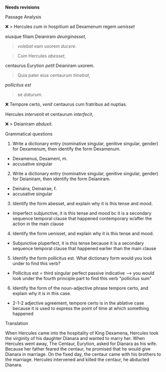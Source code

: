 **Needs revisions**

Passage Analysis

❌ > Hercules cum in hospitium ad Dexamenum regem *uenisset* 

eiusque filiam Deianiram *deuirginasset*, 

> *volebat* eam uxorem *ducere*.
 
>Cum Hercules *abesset*, 

centaurus Eurytion *petit* Deianiram uxorem.

> Quia pater eius centaurum *timebat*,

*pollicitus est* 

> se *daturum*.

❌ Tempore certo, *venit* centaurus cum fratribus ad nuptias. 

Hercules *intervenit* et centaurum *interfecit*, 

❌ > Deianiram *abduxit*.


Grammatical questions

1. Write a dictionary entry (nominative singular, genitive singular, gender) for Dexamenum, then identify the form Dexamenum.
- Dexamenus, Dexameni, m. 
- accusative singular 
2. Write a dictionary entry (nominative singular, genitive singular, gender) for Deianiram, then identify the form Deianiram.
- Deinaira, Deinairae, f. 
- accusative singular 
3. Identify the form abesset, and explain why it is this tense and mood.
- Imperfect subjunctive, it is this tense and mood bc it is a secondary sequence temporal clause that happened contemporary w/after the action in the main clause
4. Identify the form uenisset, and explain why it is this tense and mood.
- Subjunctive pluperfect, it is this tense because it is a secondary sequence temporal clause that happened earlier than the main clause
5. Identify the form pollicitus est. What dictionary form would you look under to find this verb?
- Pollicitus est = third singular perfect passive indicative --> you would look under the fourth principle part to find this verb "pollicitus sum"
6. Identify the form of the noun-adjective phrase tempore certo, and explain why it is in this case.
- 2-1-2 adjective agreement, tempore certo is in the ablative case because it is used to express the point of time at which something happened


Translation

When Hercules came into the hospitality of King Dexamena, Hercules took the virginity of his daughter Dianara and wanted to marry her. 
When Hercules went away, The Centaur, Eurytion, asked for Dianara as his wife. 
Because her father feared the centaur, he promised that he would give Dianara in marriage. 
On the fixed day, the centaur came with his brothers to the marriage. 
Hercules intervened and killed the centaur, he abducted Dianara.
